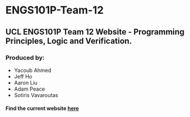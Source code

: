 # ENGS101P-Team-12

## UCL ENGS101P Team 12 Website - Programming Principles, Logic and Verification.

### Produced by:

- Yacoub Ahmed
- Jeff Ho
- Aaron Liu
- Adam Peace
- Sotiris Vavaroutas

#### Find the current website [here](http://engs101pteam12.azurewebsites.net/)
